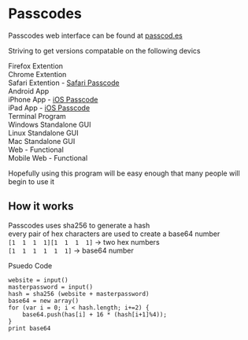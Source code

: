 Passcodes
=========
Passcodes web interface can be found at [passcod.es](http://passcod.es)


Striving to get versions compatable on the following devics

Firefox Extention  
Chrome Extention  
Safari Extention - [Safari Passcode](https://github.com/mdznr/Safari-Passcode)  
Android App  
iPhone App - [iOS Passcode](https://github.com/mdznr/iOS-Passcode)  
iPad App - [iOS Passcode](https://github.com/mdznr/iOS-Passcode)  
Terminal Program  
Windows Standalone GUI  
Linux Standalone GUI  
Mac Standalone GUI  
Web - Functional  
Mobile Web - Functional  

Hopefully using this program will be easy enough that many people will begin to use it

How it works
------------
Passcodes uses sha256 to generate a hash  
every pair of hex characters are used to create a base64 number  
`[1  1  1  1][1  1  1  1]` -> two hex numbers  
`[1  1  1  1  1  1]` -> base64 number  

Psuedo Code

	website = input()
	masterpassword = input()
	hash = sha256 (website + masterpassword)
	base64 = new array()
	for (var i = 0; i < hash.length; i+=2) {
		base64.push(has[i] + 16 * (hash[i+1]%4));
	}
	print base64